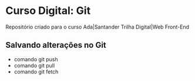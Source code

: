 # Curso Digital: Git
Repositório criado para o curso Ada|Santander Trilha Digital|Web Front-End

## Salvando alterações no Git
* comando git push
* comando git pull
* comando git fetch
